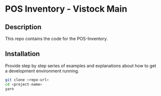 # POS Inventory - Vistock Main

## Description

This repo contains the code for the POS-Inventory.

## Installation

Provide step by step series of examples and explanations about how to get a development environment running.

```bash
git clone <repo-url>
cd <project-name>
yarn
```

